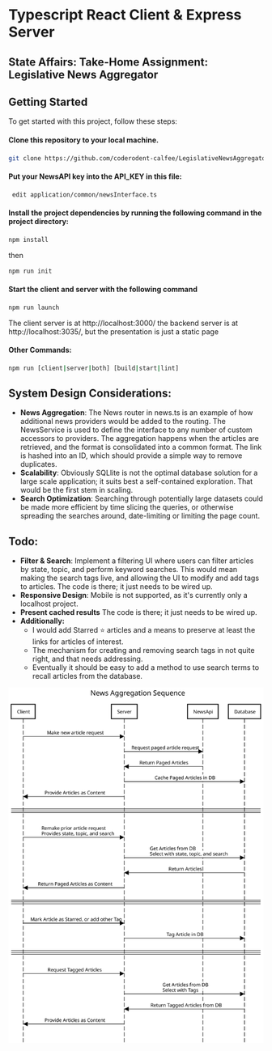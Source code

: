 #  Typescript React Client & Express Server
## State Affairs: Take-Home Assignment: Legislative News Aggregator
## Getting Started

To get started with this project, follow these steps:

#### Clone this repository to your local machine.

```bash
git clone https://github.com/coderodent-calfee/LegislativeNewsAggregator.git
```

#### Put your NewsAPI key into the API_KEY in this file:
```bash
 edit application/common/newsInterface.ts
```

#### Install the project dependencies by running the following command in the project directory:

```bash
npm install
```
then
```bash
npm run init
```

#### Start the client and server with the following command

```bash
npm run launch
```
The client server is at http://localhost:3000/ the backend server is at http://localhost:3035/, but the presentation is just a static page

#### Other Commands:
```bash
npm run [client|server|both] [build|start|lint]
```
## System Design Considerations:
- **News Aggregation**: The News router in news.ts is an example of how additional news providers would be added to the 
 routing. The NewsService is used to define the interface to any number of custom accessors to providers.
 The aggregation happens when the articles are retrieved, and the format is consolidated into a common format. The link 
 is hashed into an ID, which should provide a simple way to remove duplicates.
- **Scalability**: Obviously SQLlite is not the optimal database solution for a large scale application; it suits best a
  self-contained exploration. That would be the first stem in scaling. 
- **Search Optimization**: Searching through potentially large datasets could be made more efficient by time slicing the 
 queries, or otherwise spreading the searches around, date-limiting or limiting the page count.

## Todo:
- **Filter & Search**: Implement a filtering UI where users can filter articles by
state, topic, and perform keyword searches. This would mean making the search tags live, and allowing the UI to modify 
 and add tags to articles. The code is there; it just needs to be wired up. 
- **Responsive Design**: Mobile is not supported, as it's currently only a localhost project.
- **Present cached results** The code is there; it just needs to be wired up.
- **Additionally:**
  - I would add Starred ⭐ articles and a means to preserve at least the links for articles of interest.
  - The mechanism for creating and removing search tags in not quite right, and that needs addressing.
  - Eventually it should be easy to add a method to use search terms to recall articles from the database.


![News Aggregator Sequence Diagram](./NewsAggregation.svg)
